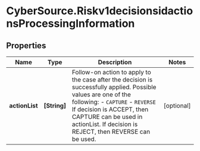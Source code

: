 # CyberSource.Riskv1decisionsidactionsProcessingInformation

## Properties
Name | Type | Description | Notes
------------ | ------------- | ------------- | -------------
**actionList** | **[String]** | Follow-on action to apply to the case after the decision is successfully applied. Possible values are one of the following: - `CAPTURE` - `REVERSE`  If decision is ACCEPT, then CAPTURE can be used in actionList. If decision is REJECT, then REVERSE can be used.  | [optional] 


